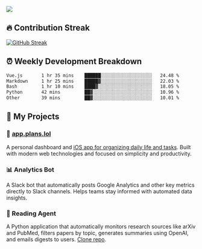 ![](http://github-profile-summary-cards.vercel.app/api/cards/profile-details?username=sivori&theme=nightowl)

## 🔥 Contribution Streak
[![GitHub Streak](https://github-readme-streak-stats-murex-one.vercel.app?user=sivori&theme=nightowl&hide_border=true&card_width=700&card_height=200&ring=EBE011&fire=EB9B1B)](https://git.io/streak-stats)

## ⏰ Weekly Development Breakdown
<!--START_SECTION:waka-->

```txt
Vue.js       1 hr 35 mins    ██████░░░░░░░░░░░░░░░░░░░   24.48 %
Markdown     1 hr 25 mins    █████▓░░░░░░░░░░░░░░░░░░░   22.03 %
Bash         1 hr 10 mins    ████▓░░░░░░░░░░░░░░░░░░░░   18.05 %
Python       42 mins         ██▓░░░░░░░░░░░░░░░░░░░░░░   10.96 %
Other        39 mins         ██▓░░░░░░░░░░░░░░░░░░░░░░   10.01 %
```

<!--END_SECTION:waka-->

## 🚀 My Projects

### 📱 [app.plans.lol](https://app.plans.lol)
A personal dashboard and [iOS app for organizing daily life and tasks](https://apps.apple.com/us/app/plans-lol/id6703607762). Built with modern web technologies and focused on simplicity and productivity.

### 📊 Analytics Bot
A Slack bot that automatically posts Google Analytics and other key metrics directly to Slack channels. Helps teams stay informed with automated data insights.

### 🤖 Reading Agent

A Python application that automatically monitors research sources like arXiv and PubMed, filters papers by topic, generates summaries using OpenAI, and emails digests to users. [Clone repo](https://github.com/mentarch/reading-agent).


